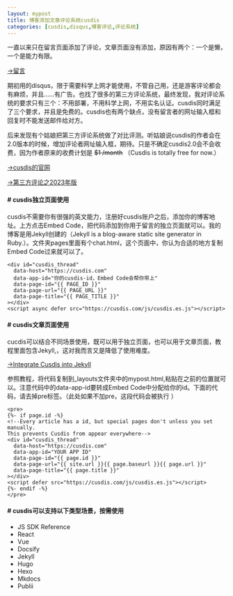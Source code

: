 ```yaml
---
layout: mypost
title: 博客添加文章评论系统cusdis
categories: [cusdis,disqus,博客评论,评论系统]
---
```


一直以来只在留言页面添加了评论，文章页面没有添加，原因有两个：一个是懒，一个是能力有限。

[→留言](https://www.zahui.top/pages/chat.html)

期初用的disqus，限于需要科学上网才能使用，不管自己用，还是游客评论都会有麻烦，并且……有广告。也找了很多的第三方评论系统，最终发现，我对评论系统的要求只有三个：不用部署，不用科学上网，不用实名认证。cusdis同时满足了三个要求，并且是免费的。cusdis也有两个缺点，没有留言者的网址输入框和回复时不能发送邮件给对方。

后来发现有个姑娘把第三方评论系统做了对比评测。听姑娘说cusdis的作者会在2.0版本的时候，增加评论者网址输入框，期待。只是不确定cusdis2.0会不会收费，因为作者原来的收费计划是 ~~$1 /month~~ （Cusdis is totally free for now.）

[→cusdis的官网](https://cusdis.com/)

[→第三方评论之2023年版](https://blog.shuiba.co/third-party-comments-2023#toc_13)

#### # cusdis独立页面使用
cusdis不需要你有很强的英文能力，注册好cusdis账户之后，添加你的博客地址。上方点击Embed Code，把代码添加到你用于留言的独立页面就可以。我的博客是用Jekyll创建的（Jekyll is a blog-aware static site generator in Ruby.）。文件夹pages里面有个chat.html，这个页面中，你认为合适的地方复制Embed Code过来就可以了。

```
<div id="cusdis_thread"
  data-host="https://cusdis.com"
  data-app-id="你的cusdis-id，Embed Code会帮你带上"
  data-page-id="{{ PAGE_ID }}"
  data-page-url="{{ PAGE_URL }}"
  data-page-title="{{ PAGE_TITLE }}"
></div>
<script async defer src="https://cusdis.com/js/cusdis.es.js"></script>
```

#### # cusdis文章页面使用
cucdis可以结合不同场景使用，既可以用于独立页面，也可以用于文章页面，教程里面包含Jekyll,，这对我而言又是降低了使用难度。

[→Integrate Cusdis into Jekyll](https://cusdis.com/doc#/integration/jekyll)

参照教程，将代码复制到_layouts文件夹中的mypost.html,粘贴在</body>之前的位置就可以。注意代码中的data-app-id要转成Embed Code中分配给你的id。下面的代码，请去掉pre标签。（此处如果不加pre，这段代码会被执行 ）

```
<pre>
{%- if page.id -%}
<!--Every article has a id, but special pages don't unless you set manually.
This prevents Cusdis from appear everywhere-->
<div id="cusdis_thread"
  data-host="https://cusdis.com"
  data-app-id="YOUR APP ID"
  data-page-id="{{ page.id }}"
  data-page-url="{{ site.url }}{{ page.baseurl }}{{ page.url }}"
  data-page-title="{{ page.title }}"
></div>
<script defer src="https://cusdis.com/js/cusdis.es.js"></script>
{%- endif -%}
</pre>

```

#### # cusdis可以支持以下类型场景，按需使用
- JS SDK Reference
- React
- Vue
- Docsify
- Jekyll
- Hugo
- Hexo
- Mkdocs
- Publii
